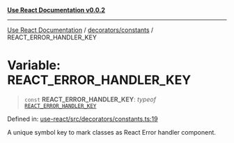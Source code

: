 [**Use React Documentation v0.0.2**](../../../README.md)

***

[Use React Documentation](../../../modules.md) / [decorators/constants](../README.md) / REACT\_ERROR\_HANDLER\_KEY

# Variable: REACT\_ERROR\_HANDLER\_KEY

> `const` **REACT\_ERROR\_HANDLER\_KEY**: *typeof* [`REACT_ERROR_HANDLER_KEY`](REACT_ERROR_HANDLER_KEY.md)

Defined in: [use-react/src/decorators/constants.ts:19](https://github.com/stonemjs/use-react/blob/d8ec502192c16b8752fc9e1bf85bd5600bcf9813/src/decorators/constants.ts#L19)

A unique symbol key to mark classes as React Error handler component.
